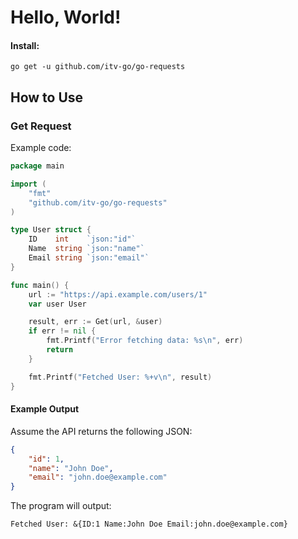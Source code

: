 # Hello, World!

#### Install:
```
go get -u github.com/itv-go/go-requests
```

## How to Use

### Get Request

Example code:

```go
package main

import (
	"fmt"
	"github.com/itv-go/go-requests"
)

type User struct {
	ID    int    `json:"id"`
	Name  string `json:"name"`
	Email string `json:"email"`
}

func main() {
    url := "https://api.example.com/users/1"
    var user User

    result, err := Get(url, &user)
    if err != nil {
        fmt.Printf("Error fetching data: %s\n", err)
        return
    }

    fmt.Printf("Fetched User: %+v\n", result)
}
```

#### Example Output

Assume the API returns the following JSON:
```json
{
    "id": 1,
    "name": "John Doe",
    "email": "john.doe@example.com"
}
```

The program will output:
```
Fetched User: &{ID:1 Name:John Doe Email:john.doe@example.com}
```